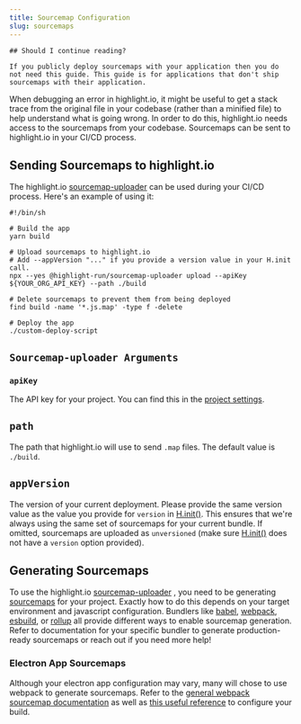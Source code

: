 ```yaml
---
title: Sourcemap Configuration
slug: sourcemaps
---
```


```hint
## Should I continue reading?

If you publicly deploy sourcemaps with your application then you do not need this guide. This guide is for applications that don't ship sourcemaps with their application.
```

When debugging an error in highlight.io, it might be useful to get a stack trace from the original file in your codebase (rather than a minified file) to help understand what is going wrong. In order to do this, highlight.io needs access to the sourcemaps from your codebase. Sourcemaps can be sent to highlight.io in your CI/CD process.

## Sending Sourcemaps to highlight.io

The highlight.io [sourcemap-uploader](https://www.npmjs.com/package/@highlight-run/sourcemap-uploader) can be used during your CI/CD process. Here's an example of using it:

```shell
#!/bin/sh

# Build the app
yarn build

# Upload sourcemaps to highlight.io
# Add --appVersion "..." if you provide a version value in your H.init call.
npx --yes @highlight-run/sourcemap-uploader upload --apiKey ${YOUR_ORG_API_KEY} --path ./build

# Delete sourcemaps to prevent them from being deployed
find build -name '*.js.map' -type f -delete

# Deploy the app
./custom-deploy-script
```

## `Sourcemap-uploader Arguments`

### `apiKey`

The API key for your project. You can find this in the [project settings](https://app.highlight.io/settings/errors#sourcemaps).

## `path`

The path that highlight.io will use to send `.map` files. The default value is `./build`.

## `appVersion`

The version of your current deployment. Please provide the same version value as the value you provide for `version` in [H.init()](../../../sdk/client.md#Hinit). This ensures that we're always using the same set of sourcemaps for your current bundle. If omitted, sourcemaps are uploaded as `unversioned` (make sure [H.init()](../../../sdk/client.md#Hinit) does not have a `version` option provided).

## Generating Sourcemaps

To use the highlight.io [sourcemap-uploader](https://www.npmjs.com/package/@highlight-run/sourcemap-uploader) , you need to be generating [sourcemaps](https://developer.chrome.com/blog/sourcemaps/) for your project. Exactly how to do this depends on your target environment and javascript configuration. Bundlers like [babel](https://babeljs.io/docs/en/options#source-map-options), [webpack](https://webpack.js.org/configuration/devtool/), [esbuild](https://esbuild.github.io/api/#sourcemap), or [rollup](https://rollupjs.org/guide/en/#outputoptions-object) all provide different ways to enable sourcemap generation. Refer to documentation for your specific bundler to generate production-ready sourcemaps or reach out if you need more help!

### Electron App Sourcemaps

Although your electron app configuration may vary, many will chose to use webpack to generate sourcemaps. Refer to the [general webpack sourcemap documentation](https://webpack.js.org/configuration/devtool/) as well as [this useful reference](https://docs.sentry.io/platforms/javascript/guides/electron/sourcemaps/generating/) to configure your build.
